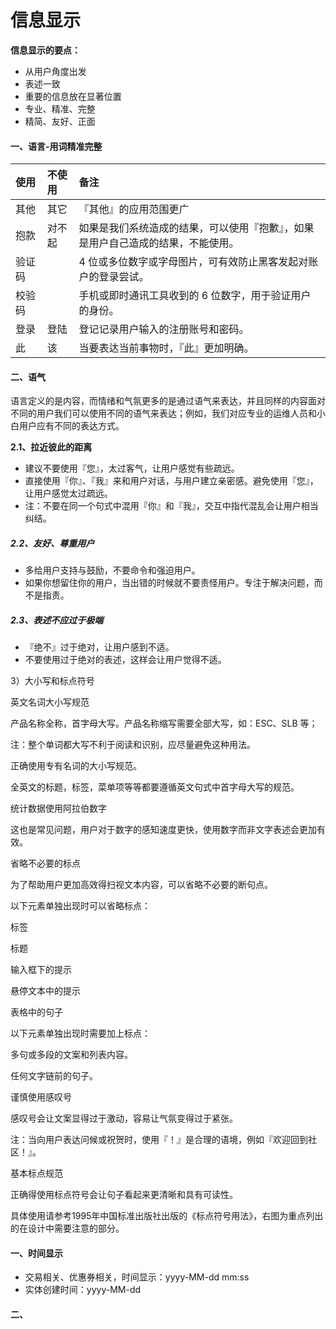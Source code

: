 # 信息显示

**信息显示的要点：**

* 从用户角度出发
* 表述一致
* 重要的信息放在显著位置
* 专业、精准、完整
* 精简、友好、正面

#### 一、语言-**用词精准完整**

| 使用 | 不使用 | 备注 |
| :--- | :--- | :--- |
| 其他 | 其它 | 『其他』的应用范围更广 |
| 抱款 | 对不起 | 如果是我们系统造成的结果，可以使用『抱歉』，如果是用户自己造成的结果，不能使用。 |
| 验证码 |  | 4 位或多位数字或字母图片，可有效防止黑客发起对账户的登录尝试。 |
| 校验码 |  | 手机或即时通讯工具收到的 6 位数字，用于验证用户的身份。 |
| 登录 | 登陆 | 登记记录用户输入的注册账号和密码。 |
| 此 | 该 | 当要表达当前事物时，『此』更加明确。 |

#### 二、语气

语言定义的是内容，而情绪和气氛更多的是通过语气来表达，并且同样的内容面对不同的用户我们可以使用不同的语气来表达；例如，我们对应专业的运维人员和小白用户应有不同的表达方式。

**2.1、拉近彼此的距离**

* 建议不要使用『您』，太过客气，让用户感觉有些疏远。
* 直接使用『你』、『我』来和用户对话，与用户建立亲密感。避免使用『您』，让用户感觉太过疏远。
* 注：不要在同一个句式中混用『你』和『我』，交互中指代混乱会让用户相当纠结。

##### 2.2、友好、尊重用户

* 多给用户支持与鼓励，不要命令和强迫用户。
* 如果你想留住你的用户，当出错的时候就不要责怪用户。专注于解决问题，而不是指责。

##### 2.3、表述不应过于极端

* 『绝不』过于绝对，让用户感到不适。
* 不要使用过于绝对的表述，这样会让用户觉得不适。

3）大小写和标点符号



英文名词大小写规范



产品名称全称，首字母大写。产品名称缩写需要全部大写，如：ESC、SLB 等；

注：整个单词都大写不利于阅读和识别，应尽量避免这种用法。



正确使用专有名词的大小写规范。



全英文的标题，标签，菜单项等等都要遵循英文句式中首字母大写的规范。





统计数据使用阿拉伯数字



这也是常见问题，用户对于数字的感知速度更快，使用数字而非文字表述会更加有效。







省略不必要的标点



为了帮助用户更加高效得扫视文本内容，可以省略不必要的断句点。



以下元素单独出现时可以省略标点：



标签



标题



输入框下的提示



悬停文本中的提示



表格中的句子





以下元素单独出现时需要加上标点：



多句或多段的文案和列表内容。



任何文字链前的句子。





谨慎使用感叹号



感叹号会让文案显得过于激动，容易让气氛变得过于紧张。



注：当向用户表达问候或祝贺时，使用『！』是合理的语境，例如『欢迎回到社区！』。







基本标点规范



正确得使用标点符号会让句子看起来更清晰和具有可读性。



具体使用请参考1995年中国标准出版社出版的《标点符号用法》，右图为重点列出的在设计中需要注意的部分。

#### 一、时间显示

* 交易相关、优惠券相关，时间显示：yyyy-MM-dd mm:ss
* 实体创建时间：yyyy-MM-dd

#### 二、



